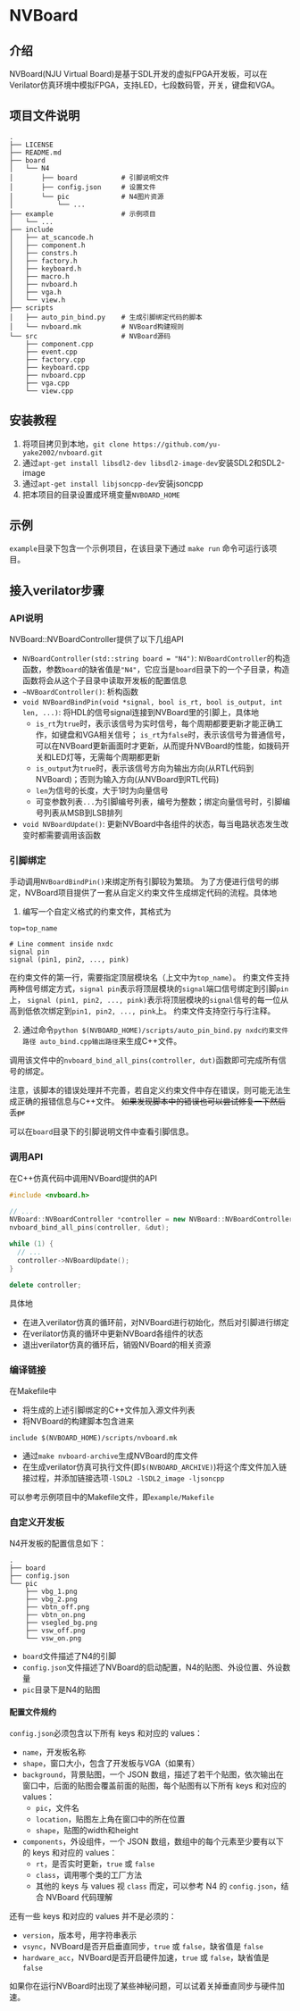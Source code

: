 # NVBoard

## 介绍

NVBoard(NJU Virtual Board)是基于SDL开发的虚拟FPGA开发板，可以在Verilator仿真环境中模拟FPGA，支持LED，七段数码管，开关，键盘和VGA。

## 项目文件说明

```
.
├── LICENSE
├── README.md
├── board
│   └── N4
│       ├── board           # 引脚说明文件
│       ├── config.json     # 设置文件
│       └── pic             # N4图片资源
│           └── ...
├── example                 # 示例项目
│   └── ...
├── include
│   ├── at_scancode.h
│   ├── component.h
│   ├── constrs.h
│   ├── factory.h
│   ├── keyboard.h
│   ├── macro.h
│   ├── nvboard.h
│   ├── vga.h
│   └── view.h
├── scripts
│   ├── auto_pin_bind.py    # 生成引脚绑定代码的脚本
│   └── nvboard.mk          # NVBoard构建规则
└── src                     # NVBoard源码
    ├── component.cpp
    ├── event.cpp
    ├── factory.cpp
    ├── keyboard.cpp
    ├── nvboard.cpp
    ├── vga.cpp
    └── view.cpp
```

## 安装教程

1. 将项目拷贝到本地，`git clone https://github.com/yu-yake2002/nvboard.git`
2. 通过`apt-get install libsdl2-dev libsdl2-image-dev`安装SDL2和SDL2-image
3. 通过`apt-get install libjsoncpp-dev`安装jsoncpp
4. 把本项目的目录设置成环境变量`NVBOARD_HOME`

## 示例

`example`目录下包含一个示例项目，在该目录下通过 `make run` 命令可运行该项目。

## 接入verilator步骤

### API说明

NVBoard::NVBoardController提供了以下几组API

- `NVBoardController(std::string board = "N4")`: `NVBoardController`的构造函数，参数`board`的缺省值是`"N4"`，它应当是`board`目录下的一个子目录，构造函数将会从这个子目录中读取开发板的配置信息
- `~NVBoardController()`: 析构函数
- `void NVBoardBindPin(void *signal, bool is_rt, bool is_output, int len, ...)`: 将HDL的信号signal连接到NVBoard里的引脚上，具体地
  - `is_rt`为`true`时，表示该信号为实时信号，每个周期都要更新才能正确工作，如键盘和VGA相关信号；
    `is_rt`为`false`时，表示该信号为普通信号，可以在NVBoard更新画面时才更新，从而提升NVBoard的性能，如拨码开关和LED灯等，无需每个周期都更新
  - `is_output`为`true`时，表示该信号方向为输出方向(从RTL代码到NVBoard)；否则为输入方向(从NVBoard到RTL代码)
  - `len`为信号的长度，大于1时为向量信号
  - 可变参数列表`...`为引脚编号列表，编号为整数；绑定向量信号时，引脚编号列表从MSB到LSB排列
- `void NVBoardUpdate()`: 更新NVBoard中各组件的状态，每当电路状态发生改变时都需要调用该函数

### 引脚绑定

手动调用`NVBoardBindPin()`来绑定所有引脚较为繁琐。
为了方便进行信号的绑定，NVBoard项目提供了一套从自定义约束文件生成绑定代码的流程。具体地
1. 编写一个自定义格式的约束文件，其格式为
```
top=top_name

# Line comment inside nxdc
signal pin
signal (pin1, pin2, ..., pink)
```
在约束文件的第一行，需要指定顶层模块名（上文中为`top_name`）。
约束文件支持两种信号绑定方式，`signal pin`表示将顶层模块的`signal`端口信号绑定到引脚`pin`上，
`signal (pin1, pin2, ..., pink)`表示将顶层模块的`signal`信号的每一位从高到低依次绑定到`pin1, pin2, ..., pink`上。
约束文件支持空行与行注释。

2. 通过命令`python $(NVBOARD_HOME)/scripts/auto_pin_bind.py nxdc约束文件路径 auto_bind.cpp输出路径`来生成C++文件。

调用该文件中的`nvboard_bind_all_pins(controller, dut)`函数即可完成所有信号的绑定。

注意，该脚本的错误处理并不完善，若自定义约束文件中存在错误，则可能无法生成正确的报错信息与C++文件。
~~如果发现脚本中的错误也可以尝试修复一下然后丢pr~~

可以在`board`目录下的引脚说明文件中查看引脚信息。

### 调用API

在C++仿真代码中调用NVBoard提供的API
```c++
#include <nvboard.h>

// ...
NVBoard::NVBoardController *controller = new NVBoard::NVBoardController();
nvboard_bind_all_pins(controller, &dut);

while (1) {
  // ...
  controller->NVBoardUpdate();
}

delete controller;
```
具体地
* 在进入verilator仿真的循环前，对NVBoard进行初始化，然后对引脚进行绑定
* 在verilator仿真的循环中更新NVBoard各组件的状态
* 退出verilator仿真的循环后，销毁NVBoard的相关资源

### 编译链接

在Makefile中
* 将生成的上述引脚绑定的C++文件加入源文件列表
* 将NVBoard的构建脚本包含进来
```
include $(NVBOARD_HOME)/scripts/nvboard.mk
```
* 通过`make nvboard-archive`生成NVBoard的库文件
* 在生成verilator仿真可执行文件(即`$(NVBOARD_ARCHIVE)`)将这个库文件加入链接过程，并添加链接选项`-lSDL2 -lSDL2_image -ljsoncpp`

可以参考示例项目中的Makefile文件，即`example/Makefile`

### 自定义开发板

N4开发板的配置信息如下：

```
.
├── board
├── config.json
└── pic
    ├── vbg_1.png
    ├── vbg_2.png
    ├── vbtn_off.png
    ├── vbtn_on.png
    ├── vsegled_bg.png
    ├── vsw_off.png
    └── vsw_on.png
```

- `board`文件描述了N4的引脚
- `config.json`文件描述了NVBoard的启动配置，N4的贴图、外设位置、外设数量
- `pic`目录下是N4的贴图

#### 配置文件规约

`config.json`必须包含以下所有 keys 和对应的 values：

- `name`，开发板名称
- `shape`，窗口大小，包含了开发板与VGA（如果有）
- `background`，背景贴图，一个 JSON 数组，描述了若干个贴图，依次输出在窗口中，后面的贴图会覆盖前面的贴图，每个贴图有以下所有 keys 和对应的 values：
  - `pic`，文件名
  - `location`，贴图左上角在窗口中的所在位置
  - `shape`，贴图的width和height
- `components`，外设组件，一个 JSON 数组，数组中的每个元素至少要有以下的 keys 和对应的 values：
  - `rt`，是否实时更新，`true` 或 `false`
  - `class`，调用哪个类的工厂方法
  - 其他的 keys 与 values 视 `class` 而定，可以参考 N4 的 `config.json`，结合 NVBoard 代码理解

还有一些 keys 和对应的 values 并不是必须的：

- `version`，版本号，用字符串表示
- `vsync`，NVBoard是否开启垂直同步，`true` 或 `false`，缺省值是 `false`
- `hardware_acc`，NVBoard是否开启硬件加速，`true` 或 `false`，缺省值是 `false`

如果你在运行NVBoard时出现了某些神秘问题，可以试着关掉垂直同步与硬件加速。
